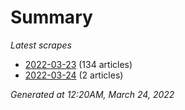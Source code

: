 # Summary
*Latest scrapes*
* [2022-03-23](https://github.com/nuuuwan/news_lk/blob/data/news_lk.2022-03-23.json) (134 articles)
* [2022-03-24](https://github.com/nuuuwan/news_lk/blob/data/news_lk.2022-03-24.json) (2 articles)

*Generated at 12:20AM, March 24, 2022*